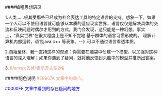 ####编程思想语录

1.人类......极其受那些已经成为社会表达工具的特定语言的支持。想象一下，如果一个人可以不使用语言就可能够从本质的适应现实世界，语言仅仅是解决具体的交流和反映问题时偶尔才用到的方式，我门会发现，这只能是一种幻想。事实上，“真实世界”在很大程度上是不知不觉地 基于群体的语言习惯形成的。
理解计算机内部运转，语言java c++ 等表象。--》可以不通过语言看透本质。

2.自始至终，我一直持这样的观点：你需要在脑袋中创建一个模型，以加强对这种语言的深入理解；如果你遇到了疑问，就将他反馈到头脑中的模型并推断出答案。

3.<font color=#E9967A>'&/emsp;去掉/表示开头空2格</font>

#####配色说明
<font color=#E9967A>#E9967A 文章中的重点。</font>

<font color="#0000FF">#0000FF 文章中看到的存在疑问的地方</font>




